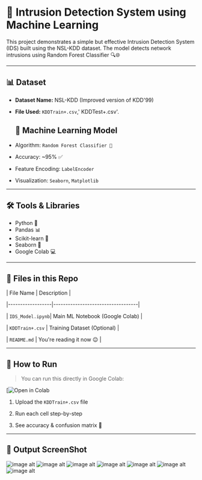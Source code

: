 # 🚨 Intrusion Detection System using Machine Learning

This project demonstrates a simple but effective Intrusion Detection System (IDS) built using the NSL-KDD dataset. The model detects network intrusions using Random Forest Classifier 🔍🌐

---

## 📊 Dataset

- **Dataset Name:** NSL-KDD (Improved version of KDD'99)
- **File Used:** `KDDTrain+.csv`,' KDDTest+.csv'.

  ## 🧠 Machine Learning Model

- Algorithm: `Random Forest Classifier 🌲`
- Accuracy: ~95% ✅
- Feature Encoding: `LabelEncoder`
- Visualization: `Seaborn`, `Matplotlib`

---
## 🛠️ Tools & Libraries

- Python 🐍
- Pandas 📊
- Scikit-learn 🤖
- Seaborn 🎨
- Google Colab 💻

---
## 📁 Files in this Repo

| File Name        | Description                       |

|------------------|-----------------------------------|

| `IDS_Model.ipynb`| Main ML Notebook (Google Colab)   |

| `KDDTrain+.csv`  | Training Dataset (Optional)       |

| `README.md`      | You're reading it now 😉          |

---
## 🧪 How to Run

> You can run this directly in Google Colab:

[![Open in Colab](https://colab.research.google.com/drive/1ISXc4IjmIeB98ZHzA7zOV935k3vroAGL#scrollTo=yIofWJMkDmdA)

1. Upload the `KDDTrain+.csv` file
   
2. Run each cell step-by-step
   
3. See accuracy & confusion matrix 🎯

---
## 📸 Output ScreenShot
![image alt](https://github.com/user-attachments/assets/0f48b4a4-f8e8-40c1-9857-3bfa322cf0a6)
![image alt](https://github.com/user-attachments/assets/f7088f4e-6865-482f-8fa0-b16ea6f2bb85)
![image alt](https://github.com/user-attachments/assets/4924f4ff-651c-499d-bf2e-898801359070)
![image alt](https://github.com/user-attachments/assets/d5d89521-0c6f-44f4-9626-407b651bcef2)
![image alt](https://github.com/user-attachments/assets/1ea7725a-406a-40a2-85b6-459b1c6c23d4)
![image alt](https://github.com/user-attachments/assets/8ab1d1ff-1d44-4ce2-a7bb-d91e24efbf45)
![image alt](https://github.com/user-attachments/assets/3d2cebf6-a33f-4b50-9882-c9b553a31937)




